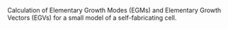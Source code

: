 Calculation of Elementary Growth Modes (EGMs) and Elementary Growth Vectors (EGVs) for a small model of a self-fabricating cell.